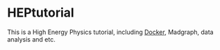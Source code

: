 # HEPtutorial
This is a High Energy Physics tutorial, including [Docker](https://github.com/FeiChinzz/HEPtutorial/edit/main/Docker.md), Madgraph, data analysis and etc.
